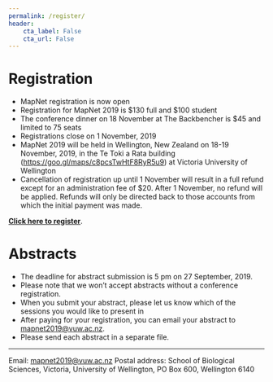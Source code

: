 ```yaml
---
permalink: /register/
header:
    cta_label: False
    cta_url: False
---
```


<span></span>

# Registration

- MapNet registration is now open 
- Registration for MapNet 2019 is $130 full and $100 student
- The conference dinner on 18 November at The Backbencher is $45 and limited to 75 seats 
- Registrations close on 1 November, 2019 
- MapNet 2019 will be held in Wellington, New Zealand on 18-19 November, 2019, in the Te Toki a Rata building (https://goo.gl/maps/c8pcsTwHtF8RyR5u9) at Victoria University of Wellington
- Cancellation of registration up until 1 November will result in a full refund except for an administration fee of $20. After 1 November, no refund will be applied. Refunds will only be directed back to those accounts from which the initial payment was made.

**[Click here to register](https://vuw.eventsair.com/mapnet-2019/mapnet2019)**.

# Abstracts

- The deadline for abstract submission is 5 pm on 27 September, 2019.
- Please note that we won’t accept abstracts without a conference registration.
- When you submit your abstract, please let us know which of the sessions you would like to present in
- After paying for your registration, you can email your abstract to mapnet2019@vuw.ac.nz.
- Please send each abstract in a separate file.

________________________________________
Email: mapnet2019@vuw.ac.nz
Postal address: School of Biological Sciences, Victoria, University of Wellington, PO Box 600, Wellington 6140

